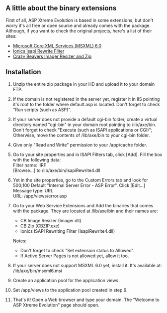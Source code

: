 ﻿A little about the binary extensions
------------------------------------

First of all, ASP Xtreme Evolution is based in some extensions, but don't worry
it's all free or open source and already comes with the package. Although, if you
want to check the original projects, here's a list of their sites:

* [Microsoft Core XML Services (MSXML) 6.0](http://www.microsoft.com/downloads/details.aspx?FamilyID=993c0bcf-3bcf-4009-be21-27e85e1857b1&displaylang=en)
* [Ionics Isapi Rewrite Filter](http://iirf.codeplex.com/)
* [Crazy Beavers Imager Resizer and Zip](http://www.crazybeavers.se/downloads/)

Installation
------------

1. Unzip the entire zip package in your HD and upload it to your domain FTP.

2. If the domain is not registered in the server yet, register it in IIS pointing it's root to the folder where default.asp is located. Don't forget to check "Run scripts (such as ASP)".

3. If your server does not provide a default cgi-bin folder, create a virtual directory named "cgi-bin" in your domain root pointing to /lib/axe/bin. Don't forget to check "Execute (such as ISAPI applications or CGI)"; Otherwise, move the contents of /lib/axe/bin to your cgi-bin folder.

4. Give only "Read and Write" permission to your /app/cache folder.

5. Go to your site properties and in ISAPI Filters tab, click [Add]. Fill the box with the following data:  
   Filter name: IIRF  
   [Browse...] to /lib/axe/bin/IsapiRewrite4.dll  

6. Yet in the site properties, go to the Custom Errors tab and look for 500;100 Default "Internal Server Error - ASP Error". Click [Edit...]  
   Message type: URL  
   URL: /app/views/error.asp  

7. Go to your Web Service Extensions and Add the binaries that comes with the package. They are located at /lib/axe/bin and their names are:
    * CB Image Resizer (Imager.dll)
    * CB Zip (CBZIP.exe)
    * Ionics ISAPI Rewriting Filter (IsapiRewrite4.dll)
    
    Notes:
    
    * Don't forget to check "Set extension status to Allowed".
    * If Active Server Pages is not allowed yet, allow it too.

8. If your server does not support MSXML 6.0 yet, install it. It's available at: /lib/axe/bin/msxml6.msi

9. Create an application pool for the application views.

10. Set /app/views to the application pool created in step 9.

11. That's it! Open a Web browser and type your domain. The "Welcome to ASP Xtreme Evolution" page should open.
